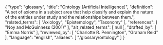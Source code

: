 {
    "type": "glossary",
    "title": "Ontology (Artificial Intelligence)",
    "definition": "A set of axioms in a subject area that help classify and explain the nature of the entities under study and the relationships between them.",
    "related_terms": [
        "Axiology",
        "Epistemology",
        "Taxonomy"
    ],
    "references": [
        "Noy and McGuinness (2001)"
    ],
    "alt_related_terms": [
        null
    ],
    "drafted_by": [
        "Emma Norris"
    ],
    "reviewed_by": [
        "Charlotte R. Pennington",
        "Graham Reid"
    ],
    "language": "english",
    "aliases": [
        "/glossary/ontology"
    ]
}

